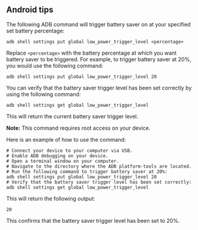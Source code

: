 ## Android tips

The following ADB command will trigger battery saver on at your specified set battery percentage:

```
adb shell settings put global low_power_trigger_level <percentage>
```

Replace `<percentage>` with the battery percentage at which you want battery saver to be triggered. For example, to trigger battery saver at 20%, you would use the following command:

```
adb shell settings put global low_power_trigger_level 20
```

You can verify that the battery saver trigger level has been set correctly by using the following command:

```
adb shell settings get global low_power_trigger_level
```

This will return the current battery saver trigger level.

**Note:** This command requires root access on your device.

Here is an example of how to use the command:

```
# Connect your device to your computer via USB.
# Enable ADB debugging on your device.
# Open a terminal window on your computer.
# Navigate to the directory where the ADB platform-tools are located.
# Run the following command to trigger battery saver at 20%:
adb shell settings put global low_power_trigger_level 20
# Verify that the battery saver trigger level has been set correctly:
adb shell settings get global low_power_trigger_level
```

This will return the following output:

```
20
```

This confirms that the battery saver trigger level has been set to 20%.
